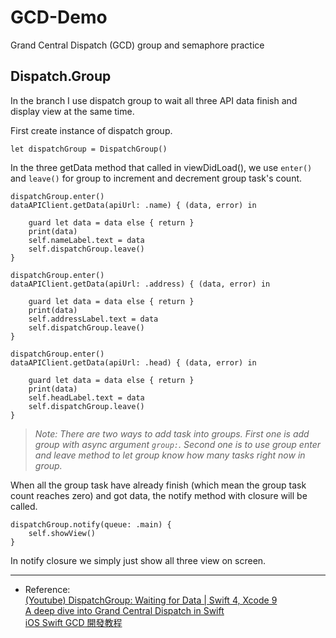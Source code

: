 # GCD-Demo
Grand Central Dispatch (GCD) group and semaphore practice

## Dispatch.Group

In the branch I use dispatch group to wait all three API data finish and display view at the same time.

First create instance of dispatch group.

```
let dispatchGroup = DispatchGroup()
```

In the three getData method that called in viewDidLoad(), we use `enter()` and `leave()` for group to increment and decrement group task's count.

```
dispatchGroup.enter()
dataAPIClient.getData(apiUrl: .name) { (data, error) in
    
    guard let data = data else { return }
    print(data)
    self.nameLabel.text = data
    self.dispatchGroup.leave()
}
    
dispatchGroup.enter()
dataAPIClient.getData(apiUrl: .address) { (data, error) in
    
    guard let data = data else { return }
    print(data)
    self.addressLabel.text = data
    self.dispatchGroup.leave()
}
    
dispatchGroup.enter()
dataAPIClient.getData(apiUrl: .head) { (data, error) in
    
    guard let data = data else { return }
    print(data)
    self.headLabel.text = data
    self.dispatchGroup.leave()
}
```
>   *Note: There are two ways to add task into groups. First one is add group with async argument `group:`. Second one is to use group enter and leave method to let group know how many tasks right now in group.*



When all the group task have already finish (which mean the group task count reaches zero) and got data, the notify method with closure will be called. 

	
	dispatchGroup.notify(queue: .main) {
	    self.showView()
	}

In notify closure we simply just show all three view on screen.

---

* Reference: 	   
[(Youtube) DispatchGroup: Waiting for Data | Swift 4, Xcode 9](https://www.youtube.com/watch?v=lOI0aUkeuLw)     
[A deep dive into Grand Central Dispatch in Swift](https://www.swiftbysundell.com/posts/a-deep-dive-into-grand-central-dispatch-in-swift)	
[iOS Swift GCD 開發教程](https://juejin.im/post/5acaea17f265da239a601a01)
